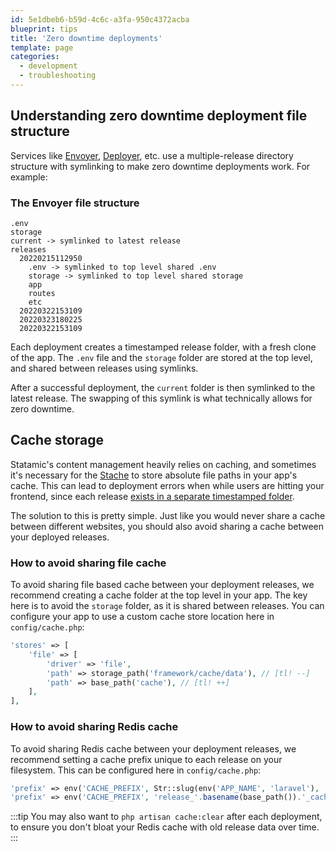 ```yaml
---
id: 5e1dbeb6-b59d-4c6c-a3fa-950c4372acba
blueprint: tips
title: 'Zero downtime deployments'
template: page
categories:
  - development
  - troubleshooting
---
```

## Understanding zero downtime deployment file structure

Services like [Envoyer](https://envoyer.io/), [Deployer](https://deployer.org/), etc. use a multiple-release directory structure with symlinking to make zero downtime deployments work. For example:

### The Envoyer file structure

``` files theme:serendipity-light
.env
storage
current -> symlinked to latest release
releases
  20220215112950
    .env -> symlinked to top level shared .env
    storage -> symlinked to top level shared storage
    app
    routes
    etc
  20220322153109
  20220323180225
  20220322153109
```

Each deployment creates a timestamped release folder, with a fresh clone of the app. The `.env` file and the `storage` folder are stored at the top level, and shared between releases using symlinks.

After a successful deployment, the `current` folder is then symlinked to the latest release. The swapping of this symlink is what technically allows for zero downtime.

## Cache storage

Statamic's content management heavily relies on caching, and sometimes it's necessary for the [Stache](/stache) to store absolute file paths in your app's cache. This can lead to deployment errors when while users are hitting your frontend, since each release [exists in a separate timestamped folder](#understanding-zero-downtime-deployment-file-structure).

The solution to this is pretty simple. Just like you would never share a cache between different websites, you should also avoid sharing a cache between your deployed releases.

### How to avoid sharing file cache

To avoid sharing file based cache between your deployment releases, we recommend creating a cache folder at the top level in your app. The key here is to avoid the `storage` folder, as it is shared between releases. You can configure your app to use a custom cache store location here in `config/cache.php`:

```php
'stores' => [
    'file' => [
        'driver' => 'file',
        'path' => storage_path('framework/cache/data'), // [tl! --]
        'path' => base_path('cache'), // [tl! ++]
    ],
],
```

### How to avoid sharing Redis cache

To avoid sharing Redis cache between your deployment releases, we recommend setting a cache prefix unique to each release on your filesystem. This can be configured here in `config/cache.php`:

```php
'prefix' => env('CACHE_PREFIX', Str::slug(env('APP_NAME', 'laravel'), '_').'_cache'), // [tl! --]
'prefix' => env('CACHE_PREFIX', 'release_'.basename(base_path()).'_cache'), // [tl! ++]
```

:::tip
You may also want to `php artisan cache:clear` after each deployment, to ensure you don't bloat your Redis cache with old release data over time.
:::
